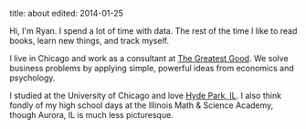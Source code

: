 title: about
edited: 2014-01-25

Hi, I'm Ryan. I spend a lot of time with data. The rest of the time I like to read books, learn new things, and track myself.

I live in Chicago and work as a consultant at [The Greatest Good](http://www.greatestgood.com). We solve business problems by applying simple, powerful ideas from economics and psychology.

I studied at the University of Chicago and love [Hyde Park, IL](http://visit.uchicago.edu/sites/visit.uchicago.edu/files/styles/galleryimage/public/uploads/images/chicago_uchicago.jpg?itok=bVgqHYGP). I also think fondly of my high school days at the Illinois Math & Science Academy, though Aurora, IL is much less picturesque.
